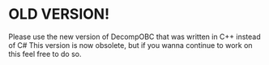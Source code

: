 # OLD VERSION!
Please use the new version of DecompOBC that was written in C++ instead of C#
This version is now obsolete, but if you wanna continue to work on this feel free to do so.

